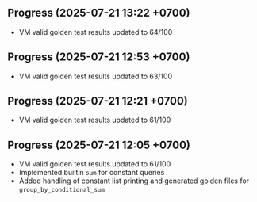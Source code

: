 ## Progress (2025-07-21 13:22 +0700)
- VM valid golden test results updated to 64/100

## Progress (2025-07-21 12:53 +0700)
- VM valid golden test results updated to 63/100


## Progress (2025-07-21 12:21 +0700)
- VM valid golden test results updated to 61/100

## Progress (2025-07-21 12:05 +0700)
- VM valid golden test results updated to 61/100
- Implemented builtin `sum` for constant queries
- Added handling of constant list printing and generated golden files for `group_by_conditional_sum`

